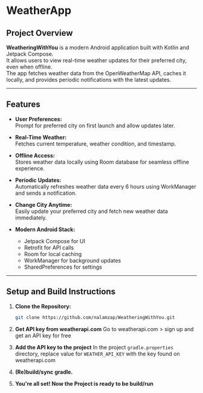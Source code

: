 # WeatherApp

## Project Overview
**WeatheringWithYou** is a modern Android application built with Kotlin and Jetpack Compose.  
It allows users to view real-time weather updates for their preferred city, even when offline.  
The app fetches weather data from the OpenWeatherMap API, caches it locally, and provides periodic notifications with the latest updates.

---

## Features
- **User Preferences:**  
  Prompt for preferred city on first launch and allow updates later.

- **Real-Time Weather:**  
  Fetches current temperature, weather condition, and timestamp.

- **Offline Access:**  
  Stores weather data locally using Room database for seamless offline experience.

- **Periodic Updates:**  
  Automatically refreshes weather data every 6 hours using WorkManager and sends a notification.

- **Change City Anytime:**  
  Easily update your preferred city and fetch new weather data immediately.

- **Modern Android Stack:**  
  - Jetpack Compose for UI  
  - Retrofit for API calls  
  - Room for local caching  
  - WorkManager for background updates  
  - SharedPreferences for settings

---

## Setup and Build Instructions

1. **Clone the Repository:**
   ```bash
   git clone https://github.com/nalamzap/WeatheringWithYou.git

2. **Get API key from weatherapi.com**
   Go to weatherapi.com > sign up and get an API key for free
   
4. **Add the API key to the project** 
   In the project `gradle.properties` directory, replace value for `WEATHER_API_KEY` with the key found on weatherapi.com

5. **(Re)build/sync gradle.**
   
6. **You're all set! Now the Project is ready to be build/run**


